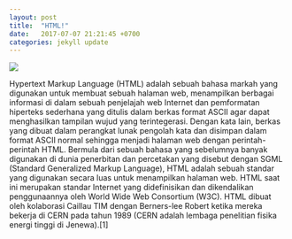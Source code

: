 ```yaml
---
layout: post
title:  "HTML!"
date:   2017-07-07 21:21:45 +0700
categories: jekyll update
---
```


![](http://atiyatiya.blog.pcr.ac.id/wp-content/uploads/sites/69/2016/03/html-1024x768.jpg)

Hypertext Markup Language (HTML) adalah sebuah bahasa markah yang digunakan untuk membuat sebuah halaman web, menampilkan berbagai informasi di dalam sebuah penjelajah web Internet dan pemformatan hiperteks sederhana yang ditulis dalam berkas format ASCII agar dapat menghasilkan tampilan wujud yang terintegerasi. Dengan kata lain, berkas yang dibuat dalam perangkat lunak pengolah kata dan disimpan dalam format ASCII normal sehingga menjadi halaman web dengan perintah-perintah HTML. Bermula dari sebuah bahasa yang sebelumnya banyak digunakan di dunia penerbitan dan percetakan yang disebut dengan SGML (Standard Generalized Markup Language), HTML adalah sebuah standar yang digunakan secara luas untuk menampilkan halaman web. HTML saat ini merupakan standar Internet yang didefinisikan dan dikendalikan penggunaannya oleh World Wide Web Consortium (W3C). HTML dibuat oleh kolaborasi Caillau TIM dengan Berners-lee Robert ketika mereka bekerja di CERN pada tahun 1989 (CERN adalah lembaga penelitian fisika energi tinggi di Jenewa).[1]



[jekyll-docs]: https://jekyllrb.com/docs/home
[jekyll-gh]:   https://github.com/jekyll/jekyll
[jekyll-talk]: https://talk.jekyllrb.com/
